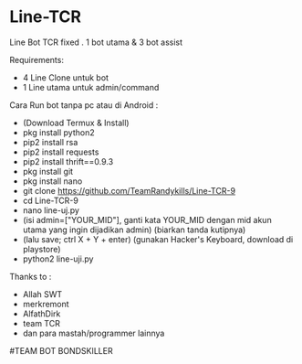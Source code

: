 # Line-TCR
Line Bot TCR fixed
. 1 bot utama & 3 bot assist

Requirements:
- 4 Line Clone untuk bot
- 1 Line utama untuk admin/command

Cara Run bot tanpa pc atau di Android :
- (Download Termux & Install)
- pkg install python2
- pip2 install rsa
- pip2 install requests
- pip2 install thrift==0.9.3
- pkg install git
- pkg install nano
- git clone https://github.com/TeamRandykills/Line-TCR-9
- cd Line-TCR-9
- nano line-uj.py
- (isi admin=["YOUR_MID"], ganti kata YOUR_MID dengan mid akun utama yang ingin dijadikan admin) (biarkan tanda kutipnya)
- (lalu save; ctrl X + Y + enter) (gunakan Hacker's Keyboard, download di playstore)
- python2 line-uji.py


Thanks to :
- Allah SWT
- merkremont
- AlfathDirk
- team TCR
- dan para mastah/programmer lainnya

#TEAM BOT BONDSKILLER
